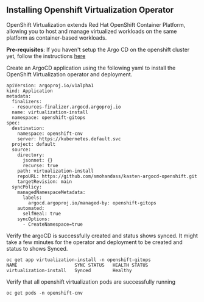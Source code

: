 ## Installing Openshift Virtualization Operator

OpenShift Virtualization extends Red Hat OpenShift Container Platform, allowing you to host and manage virtualized workloads on the same platform as container-based workloads. 

**Pre-requisites**: 
If you haven't setup the Argo CD on the openshift cluster yet, follow the instructions [here](https://github.com/smohandass/kasten-argocd-openshift/blob/main/README.md)


Create an ArgoCD application using the following yaml to install the OpenShift Virtualization operator and deployment.

```
apiVersion: argoproj.io/v1alpha1
kind: Application
metadata:
  finalizers:
  - resources-finalizer.argocd.argoproj.io
  name: virtualization-install
  namespace: openshift-gitops
spec:
  destination:
    namespace: openshift-cnv
    server: https://kubernetes.default.svc
  project: default
  source:
    directory:
      jsonnet: {}
      recurse: true
    path: virtualization-install
    repoURL: https://github.com/smohandass/kasten-argocd-openshift.git
    targetRevision: main
  syncPolicy:
    managedNamespaceMetadata:
      labels:
        argocd.argoproj.io/managed-by: openshift-gitops
    automated:
      selfHeal: true
    syncOptions:
      - CreateNamespace=true
```

Verify the argoCD is successfully created and status shows synced. It might take a few minutes for the operator and deployment to be created and status to shows Synced.

```
oc get app virtualization-install -n openshift-gitops     
NAME                     SYNC STATUS   HEALTH STATUS
virtualization-install   Synced        Healthy
```

Verify that all openshift virtualization pods are successfully running 

```
oc get pods -n openshift-cnv
```

